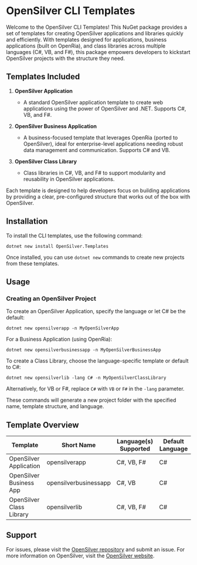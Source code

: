 
# OpenSilver CLI Templates

Welcome to the OpenSilver CLI Templates! This NuGet package provides a set of templates for creating OpenSilver applications and libraries quickly and efficiently. With templates designed for applications, business applications (built on OpenRia), and class libraries across multiple languages (C#, VB, and F#), this package empowers developers to kickstart OpenSilver projects with the structure they need.

## Templates Included

1. **OpenSilver Application**
   - A standard OpenSilver application template to create web applications using the power of OpenSilver and .NET. Supports C#, VB, and F#.
  
2. **OpenSilver Business Application**
   - A business-focused template that leverages OpenRia (ported to OpenSilver), ideal for enterprise-level applications needing robust data management and communication. Supports C# and VB.

3. **OpenSilver Class Library**
   - Class libraries in C#, VB, and F# to support modularity and reusability in OpenSilver applications.

Each template is designed to help developers focus on building applications by providing a clear, pre-configured structure that works out of the box with OpenSilver.

## Installation

To install the CLI templates, use the following command:

```shell
dotnet new install OpenSilver.Templates
```

Once installed, you can use `dotnet new` commands to create new projects from these templates.

## Usage

### Creating an OpenSilver Project

To create an OpenSilver Application, specify the language or let C# be the default:

```shell
dotnet new opensilverapp -n MyOpenSilverApp
```

For a Business Application (using OpenRia):

```shell
dotnet new opensilverbusinessapp -n MyOpenSilverBusinessApp
```

To create a Class Library, choose the language-specific template or default to C#:

```shell
dotnet new opensilverlib -lang C# -n MyOpenSilverClassLibrary
```

Alternatively, for VB or F#, replace `C#` with `VB` or `F#` in the `-lang` parameter.

These commands will generate a new project folder with the specified name, template structure, and language.

## Template Overview

| Template                   | Short Name              | Language(s) Supported | Default Language |
|----------------------------|-------------------------|------------------------|------------------|
| OpenSilver Application     | opensilverapp           | C#, VB, F#            | C#               |
| OpenSilver Business App    | opensilverbusinessapp   | C#, VB                | C#               |
| OpenSilver Class Library   | opensilverlib           | C#, VB, F#            | C#               |

## Support

For issues, please visit the [OpenSilver repository](https://github.com/OpenSilver/OpenSilver) and submit an issue. For more information on OpenSilver, visit the [OpenSilver website](https://opensilver.net/).
